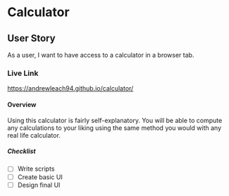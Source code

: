 # Calculator
## User Story
As a user, I want to have access to a calculator in a browser tab.

### Live Link
https://andrewleach94.github.io/calculator/

#### Overview
Using this calculator is fairly self-explanatory. You will be able to compute any calculations to your liking using the same method you would with any real life calculator.

##### Checklist
- [ ] Write scripts
- [ ] Create basic UI
- [ ] Design final UI